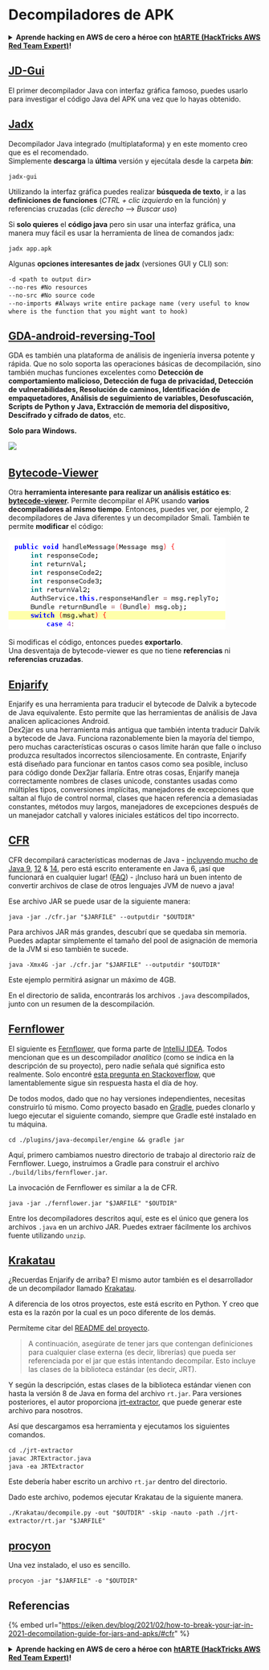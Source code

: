 # Decompiladores de APK

<details>

<summary><strong>Aprende hacking en AWS de cero a héroe con</strong> <a href="https://training.hacktricks.xyz/courses/arte"><strong>htARTE (HackTricks AWS Red Team Expert)</strong></a><strong>!</strong></summary>

Otras formas de apoyar a HackTricks:

* Si quieres ver tu **empresa anunciada en HackTricks** o **descargar HackTricks en PDF**, consulta los [**PLANES DE SUSCRIPCIÓN**](https://github.com/sponsors/carlospolop)!
* Consigue el [**merchandising oficial de PEASS & HackTricks**](https://peass.creator-spring.com)
* Descubre [**La Familia PEASS**](https://opensea.io/collection/the-peass-family), nuestra colección de [**NFTs**](https://opensea.io/collection/the-peass-family) exclusivos
* **Únete al** 💬 [**grupo de Discord**](https://discord.gg/hRep4RUj7f) o al [**grupo de telegram**](https://t.me/peass) o **sigue** a **Twitter** 🐦 [**@carlospolopm**](https://twitter.com/carlospolopm)**.**
* **Comparte tus trucos de hacking enviando PRs a los repositorios de GitHub** [**HackTricks**](https://github.com/carlospolop/hacktricks) y [**HackTricks Cloud**](https://github.com/carlospolop/hacktricks-cloud).

</details>

## [JD-Gui](https://github.com/java-decompiler/jd-gui)

El primer decompilador Java con interfaz gráfica famoso, puedes usarlo para investigar el código Java del APK una vez que lo hayas obtenido.

## [Jadx](https://github.com/skylot/jadx)

Decompilador Java integrado (multiplataforma) y en este momento creo que es el recomendado.\
Simplemente **descarga** la **última** versión y ejecútala desde la carpeta _**bin**_:
```
jadx-gui
```
Utilizando la interfaz gráfica puedes realizar **búsqueda de texto**, ir a las **definiciones de funciones** (_CTRL + clic izquierdo_ en la función) y referencias cruzadas (_clic derecho_ --> _Buscar uso_)

Si **solo quieres** el **código java** pero sin usar una interfaz gráfica, una manera muy fácil es usar la herramienta de línea de comandos jadx:
```
jadx app.apk
```
Algunas **opciones interesantes de jadx** (versiones GUI y CLI) son:
```
-d <path to output dir>
--no-res #No resources
--no-src #No source code
--no-imports #Always write entire package name (very useful to know where is the function that you might want to hook)
```
## [GDA-android-reversing-Tool](https://github.com/charles2gan/GDA-android-reversing-Tool)

GDA es también una plataforma de análisis de ingeniería inversa potente y rápida. Que no solo soporta las operaciones básicas de decompilación, sino también muchas funciones excelentes como **Detección de comportamiento malicioso, Detección de fuga de privacidad, Detección de vulnerabilidades, Resolución de caminos, Identificación de empaquetadores, Análisis de seguimiento de variables, Desofuscación, Scripts de Python y Java, Extracción de memoria del dispositivo, Descifrado y cifrado de datos**, etc.

**Solo para Windows.**

![](<../../.gitbook/assets/image (207) (1) (1).png>)

## [Bytecode-Viewer](https://github.com/Konloch/bytecode-viewer/releases)

Otra **herramienta interesante para realizar un análisis estático es**: [**bytecode-viewer**](https://github.com/Konloch/bytecode-viewer/releases)**.** Permite decompilar el APK usando **varios decompiladores al mismo tiempo**. Entonces, puedes ver, por ejemplo, 2 decompiladores de Java diferentes y un decompilador Smali. También te permite **modificar** el código:

![](<../../.gitbook/assets/image (82).png>)

Si modificas el código, entonces puedes **exportarlo**.\
Una desventaja de bytecode-viewer es que no tiene **referencias** ni **referencias cruzadas**.

## [**Enjarify**](https://github.com/Storyyeller/enjarify)

Enjarify es una herramienta para traducir el bytecode de Dalvik a bytecode de Java equivalente. Esto permite que las herramientas de análisis de Java analicen aplicaciones Android.\
Dex2jar es una herramienta más antigua que también intenta traducir Dalvik a bytecode de Java. Funciona razonablemente bien la mayoría del tiempo, pero muchas características oscuras o casos límite harán que falle o incluso produzca resultados incorrectos silenciosamente. En contraste, Enjarify está diseñado para funcionar en tantos casos como sea posible, incluso para código donde Dex2jar fallaría. Entre otras cosas, Enjarify maneja correctamente nombres de clases unicode, constantes usadas como múltiples tipos, conversiones implícitas, manejadores de excepciones que saltan al flujo de control normal, clases que hacen referencia a demasiadas constantes, métodos muy largos, manejadores de excepciones después de un manejador catchall y valores iniciales estáticos del tipo incorrecto.

## [CFR](https://github.com/leibnitz27/cfr)

CFR decompilará características modernas de Java - [incluyendo mucho de Java ](https://www.benf.org/other/cfr/java9observations.html)[9](https://github.com/leibnitz27/cfr/blob/master/java9stringconcat.html), [12](https://www.benf.org/other/cfr/switch_expressions.html) & [14](https://www.benf.org/other/cfr/java14instanceof_pattern), pero está escrito enteramente en Java 6, ¡así que funcionará en cualquier lugar! ([FAQ](https://www.benf.org/other/cfr/faq.html)) - ¡Incluso hará un buen intento de convertir archivos de clase de otros lenguajes JVM de nuevo a java!

Ese archivo JAR se puede usar de la siguiente manera:
```
java -jar ./cfr.jar "$JARFILE" --outputdir "$OUTDIR"
```
Para archivos JAR más grandes, descubrí que se quedaba sin memoria. Puedes adaptar simplemente el tamaño del pool de asignación de memoria de la JVM si eso también te sucede.
```
java -Xmx4G -jar ./cfr.jar "$JARFILE" --outputdir "$OUTDIR"
```
Este ejemplo permitirá asignar un máximo de 4GB.

En el directorio de salida, encontrarás los archivos `.java` descompilados, junto con un resumen de la descompilación.

## [Fernflower](https://github.com/JetBrains/intellij-community/tree/master/plugins/java-decompiler/engine)

El siguiente es [Fernflower](https://github.com/JetBrains/intellij-community/tree/master/plugins/java-decompiler/engine), que forma parte de [IntelliJ IDEA](https://www.jetbrains.com/idea/). Todos mencionan que es un descompilador _analítico_ (como se indica en la descripción de su proyecto), pero nadie señala qué significa esto realmente. Solo encontré [esta pregunta en Stackoverflow](https://stackoverflow.com/q/62298929), que lamentablemente sigue sin respuesta hasta el día de hoy.

De todos modos, dado que no hay versiones independientes, necesitas construirlo tú mismo. Como proyecto basado en [Gradle](https://gradle.org), puedes clonarlo y luego ejecutar el siguiente comando, siempre que Gradle esté instalado en tu máquina.
```
cd ./plugins/java-decompiler/engine && gradle jar
```
Aquí, primero cambiamos nuestro directorio de trabajo al directorio raíz de Fernflower. Luego, instruimos a Gradle para construir el archivo `./build/libs/fernflower.jar`.

La invocación de Fernflower es similar a la de CFR.
```
java -jar ./fernflower.jar "$JARFILE" "$OUTDIR"
```
Entre los decompiladores descritos aquí, este es el único que genera los archivos `.java` en un archivo JAR. Puedes extraer fácilmente los archivos fuente utilizando `unzip`.

## [Krakatau](https://github.com/Storyyeller/Krakatau)

¿Recuerdas Enjarify de arriba? El mismo autor también es el desarrollador de un decompilador llamado [Krakatau](https://github.com/Storyyeller/Krakatau).

A diferencia de los otros proyectos, este está escrito en Python. Y creo que esta es la razón por la cual es un poco diferente de los demás.

Permíteme citar del [README del proyecto](https://github.com/Storyyeller/Krakatau/blob/master/README.md).

> A continuación, asegúrate de tener jars que contengan definiciones para cualquier clase externa (es decir, librerías) que pueda ser referenciada por el jar que estás intentando decompilar. Esto incluye las clases de la biblioteca estándar (es decir, JRT).

Y según la descripción, estas clases de la biblioteca estándar vienen con hasta la versión 8 de Java en forma del archivo `rt.jar`. Para versiones posteriores, el autor proporciona [jrt-extractor](https://github.com/Storyyeller/jrt-extractor), que puede generar este archivo para nosotros.

Así que descargamos esa herramienta y ejecutamos los siguientes comandos.
```
cd ./jrt-extractor
javac JRTExtractor.java
java -ea JRTExtractor
```
Este debería haber escrito un archivo `rt.jar` dentro del directorio.

Dado este archivo, podemos ejecutar Krakatau de la siguiente manera.
```
./Krakatau/decompile.py -out "$OUTDIR" -skip -nauto -path ./jrt-extractor/rt.jar "$JARFILE"
```
## [procyon](https://github.com/mstrobel/procyon)

Una vez instalado, el uso es sencillo.
```
procyon -jar "$JARFILE" -o "$OUTDIR"
```
## Referencias

{% embed url="https://eiken.dev/blog/2021/02/how-to-break-your-jar-in-2021-decompilation-guide-for-jars-and-apks/#cfr" %}

<details>

<summary><strong>Aprende hacking en AWS de cero a héroe con</strong> <a href="https://training.hacktricks.xyz/courses/arte"><strong>htARTE (HackTricks AWS Red Team Expert)</strong></a><strong>!</strong></summary>

Otras formas de apoyar a HackTricks:

* Si quieres ver a tu **empresa anunciada en HackTricks** o **descargar HackTricks en PDF** consulta los [**PLANES DE SUSCRIPCIÓN**](https://github.com/sponsors/carlospolop)!
* Consigue el [**merchandising oficial de PEASS & HackTricks**](https://peass.creator-spring.com)
* Descubre [**La Familia PEASS**](https://opensea.io/collection/the-peass-family), nuestra colección de [**NFTs**](https://opensea.io/collection/the-peass-family) exclusivos
* **Únete al** 💬 [**grupo de Discord**](https://discord.gg/hRep4RUj7f) o al [**grupo de telegram**](https://t.me/peass) o **sigue** a **Twitter** 🐦 [**@carlospolopm**](https://twitter.com/carlospolopm)**.**
* **Comparte tus trucos de hacking enviando PRs a los repositorios de github** [**HackTricks**](https://github.com/carlospolop/hacktricks) y [**HackTricks Cloud**](https://github.com/carlospolop/hacktricks-cloud).

</details>
